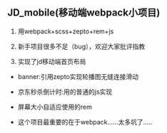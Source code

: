 ## JD_mobile(移动端webpack小项目)

1. 用webpack+scss+zepto+rem+js

2. 新手项目很多不足（bug），欢迎大家批评指教
3. 实现了jd移动端首页布局

- banner:引用zepto实现轮播图无缝连接滑动

- 京东秒杀倒计时:用的普通的js实现

- 屏幕大小自适应使用的rem

- 这个项目最重要的在于webpack......太多坑了.....

  